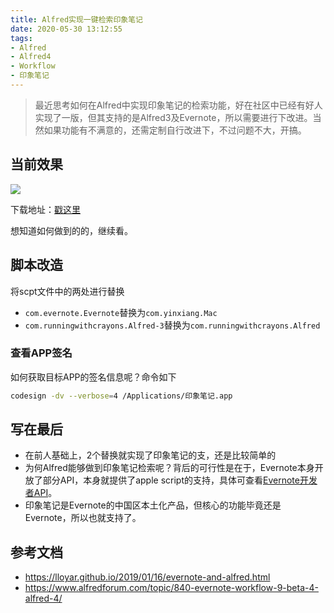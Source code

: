 ```yaml
---
title: Alfred实现一键检索印象笔记
date: 2020-05-30 13:12:55
tags:
- Alfred
- Alfred4
- Workflow
- 印象笔记
---
```



> 最近思考如何在Alfred中实现印象笔记的检索功能，好在社区中已经有好人实现了一版，但其支持的是Alfred3及Evernote，所以需要进行下改进。当然如果功能有不满意的，还需定制自行改进下，不过问题不大，开搞。


## 当前效果


![](http://static.1991421.cn/2020/evernote-workflow.gif)


下载地址：[戳这里](https://github.com/alanhg/alfred-workflows/tree/master/%E5%8D%B0%E8%B1%A1%E7%AC%94%E8%AE%B0)


想知道如何做到的的，继续看。

## 脚本改造


将scpt文件中的两处进行替换

- `com.evernote.Evernote`替换为`com.yinxiang.Mac`
- `com.runningwithcrayons.Alfred-3`替换为`com.runningwithcrayons.Alfred`


### 查看APP签名

如何获取目标APP的签名信息呢？命令如下

```bash
codesign -dv --verbose=4 /Applications/印象笔记.app

```


## 写在最后

- 在前人基础上，2个替换就实现了印象笔记的支，还是比较简单的
- 为何Alfred能够做到印象笔记检索呢？背后的可行性是在于，Evernote本身开放了部分API，本身就提供了apple script的支持，具体可查看[Evernote开发者API](https://dev.evernote.com/doc/articles/applescript.php)。
- 印象笔记是Evernote的中国区本土化产品，但核心的功能毕竟还是Evernote，所以也就支持了。


## 参考文档
- https://lloyar.github.io/2019/01/16/evernote-and-alfred.html
- https://www.alfredforum.com/topic/840-evernote-workflow-9-beta-4-alfred-4/
